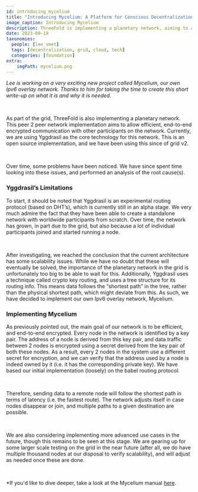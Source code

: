 ```yaml
---
id: introducing_mycelium
title: "Introducing Mycelium: A Platform for Conscious Decentralization"
image_caption: Introducing Mycelium
description: ThreeFold is implementing a planetary network, aiming to allow efficient, end-to-end encrypted communication with other participants on the network.
date: 2023-09-19
taxonomies:
  people: [lee_smet]
  tags: [decentralization, grid, cloud, tech]
  categories: [foundation]
extra:
    imgPath: mycelium.png
---
```


*Lee is working on a very exciting new project called Mycelium, our own Ipv6 overlay network. Thanks to him for taking the time to create this short write-up on what it is and why it is needed.*

<br>

As part of the grid, ThreeFold is also implementing a planetary network. This peer 2 peer network implementation aims to allow efficient, end-to-end encrypted communication with other participants on the network. Currently, we are using Yggdrasil as the core technology for this network. This is an open source implementation, and we have been using this since of grid v2.

<br>

Over time, some problems have been noticed. We have since spent time looking into these issues, and performed an analysis of the root cause(s).

### Yggdrasil’s Limitations

To start, it should be noted that Yggdrasil is an experimental routing protocol (based on DHT’s), which is currently still in an alpha stage. We very much admire the fact that they have been able to create a standalone network with worldwide participants from scratch. Over time, the network has grown, in part due to the grid, but also because a lot of individual participants joined and started running a node.

<br>

After investigating, we reached the conclusion that the current architecture has some scalability issues. While we have no doubt that these will eventually be solved, the importance of the planetary network in the grid is unfortunately too big to be able to wait for this. Additionally, Yggdrasil uses a technique called crypto key routing, and uses a tree structure for its routing info. This means data follows the “shortest path” in the tree, rather than the physical shortest path, which might deviate from this. As such, we have decided to implement our own Ipv6 overlay network, Mycelium.

### Implementing Mycelium

As previously pointed out, the main goal of our network is to be efficient, and end-to-end encrypted. Every node in the network is identified by a key pair. The address of a node is derived from this key pair, and data traffic between 2 nodes is encrypted using a secret derived from the key pair of both these nodes. As a result, every 2 nodes in the system use a different secret for encryption, and we can verify that the address used by a node is indeed owned by it (i.e. it has the corresponding private key). We have based our initial implementation (loosely) on the babel routing protocol.

<br>

Therefore, sending data to a remote node will follow the shortest path in terms of latency (i.e. the fastest route). The network adjusts itself in case nodes disappear or join, and multiple paths to a given destination are possible.

<br>

We are also considering implementing more advanced use cases in the future, though this remains to be seen at this stage. We are gearing up for some larger scale testing on the grid in the near future (after all, we do have multiple thousand nodes at our disposal to verify scalability), and will adjust as needed once these are done.

<br>

*If you'd like to dive deeper, take a look at the Mycelium manual [here](https://threefoldfoundation.github.io/info_cloud_production/tfcloud/mycelium/mycelium.html).